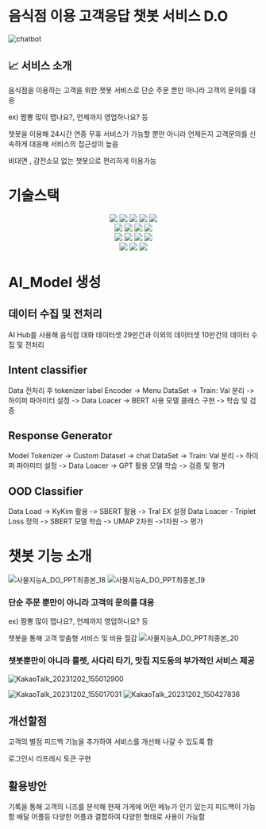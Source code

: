 # 음식점 이용 고객응답 챗봇 서비스 D.O
![chatbot](https://github.com/user-attachments/assets/9a452b31-a463-45a2-ae41-d348b85744ae)

## 📈 서비스 소개
음식점을 이용하는 고객을 위한 챗봇 서비스로 단순 주문 뿐만 아니라 고객의 문의를 대응

ex) 짬뽕 많이 맵나요?, 언제까지 영업하나요? 등

챗봇을 이용해 24시간 연중 무휴 서비스가 가능할 뿐만 아니라 언제든지 고객문의를 신속하게 대응해 서비스의 접근성이 높음

비대면 , 감전소모 없는 챗봇으로 편리하게 이용가능

# 기술스택
<div align=center>
<img src="https://img.shields.io/badge/python-3776AB?style=for-the-badge&logo=python&logoColor=white"> 
<img src="https://img.shields.io/badge/fastapi-009688?style=for-the-badge&logo=fastapi&logoColor=white">
<img src="https://img.shields.io/badge/mongodb-47A248?style=for-the-badge&logo=mongodb&logoColor=white">
<img src="https://img.shields.io/badge/AJAX-47A248?style=for-the-badge&logo=AJAX&logoColor=white">
<img src="https://img.shields.io/badge/jinja-B41717?style=for-the-badge&logo=jinja&logoColor=white">

<br>
  <img src="https://img.shields.io/badge/html5-E34F26?style=for-the-badge&logo=html5&logoColor=white"> 
  <img src="https://img.shields.io/badge/css-1572B6?style=for-the-badge&logo=css3&logoColor=white"> 
  <img src="https://img.shields.io/badge/javascript-F7DF1E?style=for-the-badge&logo=javascript&logoColor=black">
  <img src="https://img.shields.io/badge/jquery-0769AD?style=for-the-badge&logo=jquery&logoColor=black"> 

<br>
 <img src="https://img.shields.io/badge/pytorch-EE4C2C?style=for-the-badge&logo=pytorch&logoColor=black"> 
  <img src="https://img.shields.io/badge/Transformers-F7DF1E?style=for-the-badge&logo=Transformers&logoColor=black"> 
 <img src="https://img.shields.io/badge/BERT-E34F26?style=for-the-badge&logo=BERT&logoColor=black"> 
  <img src="https://img.shields.io/badge/GPT2-181717?style=for-the-badge&logo=GPT2&logoColor=black"> 

  <br>
   <img src="https://img.shields.io/badge/git-F05032?style=for-the-badge&logo=git&logoColor=white">
  <img src="https://img.shields.io/badge/github-181717?style=for-the-badge&logo=github&logoColor=white">
   <img src="https://img.shields.io/badge/notion-000000?style=for-the-badge&logo=notion&logoColor=white">

</div>

# AI_Model 생성

## 데이터 수집 및 전처리
AI Hub를 사용해 음식점 대화 데이터셋 29만건과  이외의 데이터셋 10만건의 데이터 수집 및 전처리

## Intent classifier
Data 전처리 후 tokenizer label Encoder -> Menu DataSet -> Train: Val 분리 -> 하이퍼 파아미터 설정 -> Data Loacer -> BERT 사용 모델 클래스 구현 -> 학습 및 검증

## Response Generator
Model Tokenizer -> Custom Dataset -> chat DataSet ->  Train: Val 분리 -> 하이퍼 파아미터 설정 -> Data Loacer -> GPT 활용 모델 학습 -> 검증 및 평가

## OOD Classifier
Data Load -> KyKim 활용 -> SBERT 활용 -> Tral EX 설정 Data Loacer - Triplet Loss 정의 -> SBERT 모델 학습 -> UMAP 2차원 ->1차원 -> 평가

# 챗봇 기능 소개
![사물지능A_DO_PPT최종본_18](https://github.com/user-attachments/assets/f3a5dda2-afcf-419b-9f18-d6ba2818c08f)
![사물지능A_DO_PPT최종본_19](https://github.com/user-attachments/assets/ab3d6686-99cf-4727-9d26-27db89a91ca0)
### 단순 주문 뿐만이 아니라 고객의 문의를 대응
  ex) 짬뽕 많이 맵나요?, 언제까지 영업하나요? 등
  
  챗봇을 통해 고객 맞춤형 서비스 및 비용 절감
![사물지능A_DO_PPT최종본_20](https://github.com/user-attachments/assets/e1d5834f-d456-412d-b72b-8d8852a1bdf4)

### 챗봇뿐만이 아니라 룰렛, 사다리 타기, 맛집 지도등의 부가적인 서비스 제공

![KakaoTalk_20231202_155012900](https://github.com/user-attachments/assets/c1ee2b9a-2abd-4f9b-9714-5ac947474700)

![KakaoTalk_20231202_155017031](https://github.com/user-attachments/assets/950be3fe-b122-4a17-87bb-a38cb520c738)
![KakaoTalk_20231202_150427836](https://github.com/user-attachments/assets/901a2a03-448c-424c-b93f-bf8df5a446f5)

## 개선할점
고객의 별점 피드백 기능을 추가하여 서비스를 개선해 나갈 수 있도록 함

로그인시 리프레시 토큰 구현

## 활용방안
기록을 통해 고객의 니즈를 분석해 현재 가게에 어떤 메뉴가 인기 있는지 피드백이 가능함 
배달 어플등 다양한 어플과 결합하여 다양한 형태로 사용이 가능함
